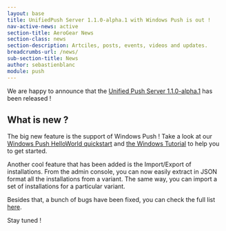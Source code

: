 ```yaml
---
layout: base
title: UnifiedPush Server 1.1.0-alpha.1 with Windows Push is out !
nav-active-news: active
section-title: AeroGear News
section-class: news
section-description: Artciles, posts, events, videos and updates.
breadcrumbs-url: /news/
sub-section-title: News
author: sebastienblanc
module: push
---
```



We are happy to announce that the [Unified Push Server 1.1.0-alpha.1](https://github.com/aerogear/aerogear-unifiedpush-server/releases/tag/1.1.0-alpha.1) has been released ! 

## What is new ?

The big new feature is the support of Windows Push ! Take a look at our [Windows Push HelloWorld quickstart](https://github.com/aerogear/aerogear-push-helloworld/tree/master/windows) and [the Windows Tutorial](http://aerogear.org/docs/unifiedpush/aerogear-push-windows/) to help you to get started.

Another cool feature that has been added is the Import/Export of installations. From the admin console, you can now easily extract in JSON format all the installations from a variant. The same way, you can import a set of installations for a particular variant.

Besides that, a bunch of bugs have been fixed, you can check the full list [here](https://issues.jboss.org/browse/AGPUSH/fixforversion/12326300?selectedTab=com.atlassian.jira.jira-projects-plugin:version-issues-panel).

Stay tuned ! 

